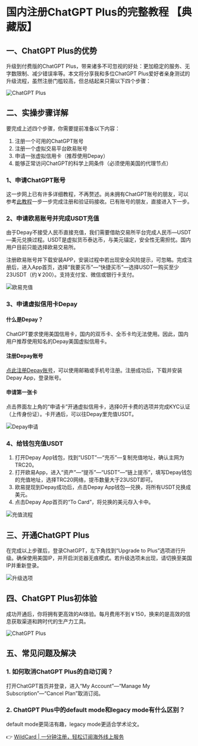 # 国内注册ChatGPT Plus的完整教程 【典藏版】

## 一、ChatGPT Plus的优势

升级到付费版的ChatGPT Plus，带来诸多不可忽视的好处：更加稳定的服务、无字数限制、减少错误率等。本文将分享我和多位ChatGPT Plus爱好者亲身测试的升级流程，虽然注册门槛较高，但总结起来只需以下四个步骤：

![ChatGPT Plus](https://bbtdd.com/img/87074451964.webp)

## 二、实操步骤详解

要完成上述四个步骤，你需要提前准备以下内容：

1. 注册一个可用的ChatGPT账号
2. 注册一个虚拟交易平台欧易账号
3. 申请一张虚拟信用卡（推荐使用Depay）
4. 能够正常访问ChatGPT的科学上网条件（必须使用美国的代理节点）

### 1、申请ChatGPT账号

这一步网上已有许多详细教程，不再赘述。尚未拥有ChatGPT账号的朋友，可以参考[此教程](https://sms-activate.org/cn/info/ChatGPT)一步一步完成注册和验证码接收。已有账号的朋友，直接进入下一步。

### 2、申请欧易账号并完成USDT充值

由于Depay不接受人民币直接充值，我们需要借助交易所平台完成人民币—USDT—美元兑换过程。USDT是虚拟货币泰达币，与美元锚定，安全性无需担忧。国内用户目前只能选择欧易交易所。

注册欧易账号并下载安装APP，安装过程中若出现安全风险提示，可忽略。完成注册后，进入App首页，选择“我要买币”—“快捷买币”—选择USDT—购买至少23USDT（约￥200）。支持支付宝、微信或银行卡支付。

![欧易充值](https://bbtdd.com/img/111513797.webp)

### 3、申请虚拟信用卡Depay

#### 什么是Depay？
ChatGPT要求使用美国信用卡，国内的双币卡、全币卡均无法使用。因此，国内用户推荐使用知名的Depay美国虚拟信用卡。

#### 注册Depay账号
[点此注册Depay账号](https://depay.depay.one/web-app/register-h5?invitCode=741985&lang=zh-cn)，可以使用邮箱或手机号注册。注册成功后，下载并安装Depay App，登录账号。

#### 申请第一张卡
点击界面左上角的“申请卡”开通虚拟信用卡，选择0开卡费的选项并完成KYC认证（上传身份证）。卡开通后，可以往Depay里充值USDT。

![Depay申请](https://bbtdd.com/img/2109739902265.webp)

### 4、给钱包充值USDT

1. 打开Depay App钱包，找到“USDT”—“充币”—复制充值地址，确认主网为TRC20。
2. 打开欧易App，进入“资产”—“提币”—“USDT”—“链上提币”，填写Depay钱包的充值地址，选择TRC20网络，提币数量大于23USDT即可。
3. 欧易提现到Depay成功后，点击Depay App钱包—兑换，将所有USDT兑换成美元。
4. 点击Depay App首页的“To Card”，将兑换的美元存入卡中。

![充值流程](https://bbtdd.com/img/05587342050.webp)

## 三、开通ChatGPT Plus

在完成以上步骤后，登录ChatGPT，左下角找到“Upgrade to Plus”选项进行升级。确保使用美国IP，并开启浏览器无痕模式。若升级选项未出现，请切换至美国IP并重新登录。

![升级选项](https://bbtdd.com/img/8248867870696566.webp)

## 四、ChatGPT Plus初体验

成功开通后，你将拥有更高效的AI体验。每月费用不到￥150，换来的是高效的信息获取渠道和跨时代的生产力工具。

![ChatGPT Plus](https://bbtdd.com/img/004387716.webp)

## 五、常见问题及解决

### 1. 如何取消ChatGPT Plus的自动订阅？
打开ChatGPT首页并登录，进入“My Account”—“Manage My Subscription”—“Cancel Plan”取消订阅。

### 2. ChatGPT Plus中的default mode和legacy mode有什么区别？
default mode更简洁有趣，legacy mode更适合学术论文。

👉 [WildCard | 一分钟注册，轻松订阅海外线上服务](https://bbtdd.com/WildCard)